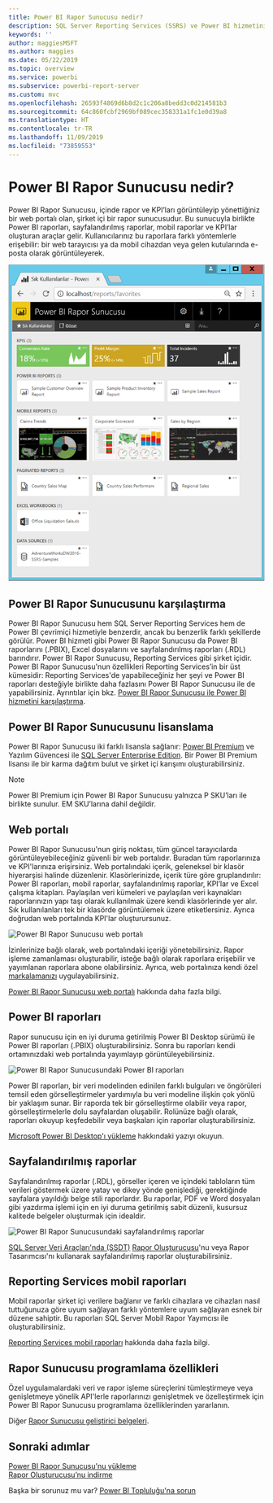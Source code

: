 ```yaml
---
title: Power BI Rapor Sunucusu nedir?
description: SQL Server Reporting Services (SSRS) ve Power BI hizmetinin geri kalanı ile uyumunu anlamak için Power BI Rapor Sunucusu’na genel bir bakış elde edin.
keywords: ''
author: maggiesMSFT
ms.author: maggies
ms.date: 05/22/2019
ms.topic: overview
ms.service: powerbi
ms.subservice: powerbi-report-server
ms.custom: mvc
ms.openlocfilehash: 26593f4869d6b8d2c1c206a8bedd3c0d214581b3
ms.sourcegitcommit: 64c860fcbf2969bf089cec358331a1fc1e0d39a8
ms.translationtype: HT
ms.contentlocale: tr-TR
ms.lasthandoff: 11/09/2019
ms.locfileid: "73859553"
---
```

# <a name="what-is-power-bi-report-server"></a>Power BI Rapor Sunucusu nedir?

Power BI Rapor Sunucusu, içinde rapor ve KPI’ları görüntüleyip yönettiğiniz bir web portalı olan, şirket içi bir rapor sunucusudur. Bu sunucuyla birlikte Power BI raporları, sayfalandırılmış raporlar, mobil raporlar ve KPI’lar oluşturan araçlar gelir. Kullanıcılarınız bu raporlara farklı yöntemlerle erişebilir: bir web tarayıcısı ya da mobil cihazdan veya gelen kutularında e-posta olarak görüntüleyerek.

![Power BI Rapor Sunucusu web portalı](media/get-started/power-bi-report-server-overview.png)

## <a name="comparing-power-bi-report-server"></a>Power BI Rapor Sunucusunu karşılaştırma 
Power BI Rapor Sunucusu hem SQL Server Reporting Services hem de Power BI çevrimiçi hizmetiyle benzerdir, ancak bu benzerlik farklı şekillerde görülür. Power BI hizmeti gibi Power BI Rapor Sunucusu da Power BI raporlarını (.PBIX), Excel dosyalarını ve sayfalandırılmış raporları (.RDL) barındırır. Power BI Rapor Sunucusu, Reporting Services gibi şirket içidir. Power BI Rapor Sunucusu'nun özellikleri Reporting Services’in bir üst kümesidir: Reporting Services'de yapabileceğiniz her şeyi ve Power BI raporları desteğiyle birlikte daha fazlasını Power BI Rapor Sunucusu ile de yapabilirsiniz. Ayrıntılar için bkz. [Power BI Rapor Sunucusu ile Power BI hizmetini karşılaştırma](compare-report-server-service.md).

## <a name="licensing-power-bi-report-server"></a>Power BI Rapor Sunucusunu lisanslama
Power BI Rapor Sunucusu iki farklı lisansla sağlanır: [Power BI Premium](../service-premium-what-is.md) ve Yazılım Güvencesi ile [SQL Server Enterprise Edition](https://www.microsoft.com/sql-server/sql-server-2017-editions). Bir Power BI Premium lisansı ile bir karma dağıtım bulut ve şirket içi karışımı oluşturabilirsiniz.  

> [!NOTE]
> Power BI Premium için Power BI Rapor Sunucusu yalnızca P SKU’ları ile birlikte sunulur. EM SKU’larına dahil değildir.

## <a name="web-portal"></a>Web portalı
Power BI Rapor Sunucusu'nun giriş noktası, tüm güncel tarayıcılarda görüntüleyebileceğiniz güvenli bir web portalıdır. Buradan tüm raporlarınıza ve KPI'larınıza erişirsiniz. Web portalındaki içerik, geleneksel bir klasör hiyerarşisi halinde düzenlenir. Klasörlerinizde, içerik türe göre gruplandırılır: Power BI raporları, mobil raporlar, sayfalandırılmış raporlar, KPI’lar ve Excel çalışma kitapları. Paylaşılan veri kümeleri ve paylaşılan veri kaynakları raporlarınızın yapı taşı olarak kullanılmak üzere kendi klasörlerinde yer alır. Sık kullanılanları tek bir klasörde görüntülemek üzere etiketlersiniz. Ayrıca doğrudan web portalında KPI'lar oluşturursunuz. 

![Power BI Rapor Sunucusu web portalı](media/get-started/web-portal.png)

İzinlerinize bağlı olarak, web portalındaki içeriği yönetebilirsiniz. Rapor işleme zamanlaması oluşturabilir, isteğe bağlı olarak raporlara erişebilir ve yayımlanan raporlara abone olabilirsiniz. Ayrıca, web portalınıza kendi özel [markalamanızı](https://docs.microsoft.com/sql/reporting-services/branding-the-web-portal) uygulayabilirsiniz. 

[Power BI Rapor Sunucusu web portalı](https://docs.microsoft.com/sql/reporting-services/web-portal-ssrs-native-mode) hakkında daha fazla bilgi.

## <a name="power-bi-reports"></a>Power BI raporları
Rapor sunucusu için en iyi duruma getirilmiş Power BI Desktop sürümü ile Power BI raporları (.PBIX) oluşturabilirsiniz. Sonra bu raporları kendi ortamınızdaki web portalında yayımlayıp görüntüleyebilirsiniz.

![Power BI Rapor Sunucusundaki Power BI raporları](media/get-started/powerbi-reports.png)

Power BI raporları, bir veri modelinden edinilen farklı bulguları ve öngörüleri temsil eden görselleştirmeler yardımıyla bu veri modeline ilişkin çok yönlü bir yaklaşım sunar.  Bir raporda tek bir görselleştirme olabilir veya rapor, görselleştirmelerle dolu sayfalardan oluşabilir. Rolünüze bağlı olarak, raporları okuyup keşfedebilir veya başkaları için raporlar oluşturabilirsiniz.

[Microsoft Power BI Desktop'ı yükleme](install-powerbi-desktop.md) hakkındaki yazıyı okuyun.

## <a name="paginated-reports"></a>Sayfalandırılmış raporlar
Sayfalandırılmış raporlar (.RDL), görseller içeren ve içindeki tabloların tüm verileri göstermek üzere yatay ve dikey yönde genişlediği, gerektiğinde sayfalara yayıldığı belge stili raporlardır. Bu raporlar, PDF ve Word dosyaları gibi yazdırma işlemi için en iyi duruma getirilmiş sabit düzenli, kusursuz kalitede belgeler oluşturmak için idealdir. 

![Power BI Rapor Sunucusundaki sayfalandırılmış raporlar](media/get-started/paginated-reports.png)

[SQL Server Veri Araçları'nda (SSDT)](https://docs.microsoft.com/sql/reporting-services/tools/reporting-services-in-sql-server-data-tools-ssdt) [Rapor Oluşturucusu](https://docs.microsoft.com/sql/reporting-services/report-builder/report-builder-in-sql-server-2016)'nu veya Rapor Tasarımcısı'nı kullanarak sayfalandırılmış raporlar oluşturabilirsiniz.

## <a name="reporting-services-mobile-reports"></a>Reporting Services mobil raporları
Mobil raporlar şirket içi verilere bağlanır ve farklı cihazlara ve cihazları nasıl tuttuğunuza göre uyum sağlayan farklı yöntemlere uyum sağlayan esnek bir düzene sahiptir. Bu raporları SQL Server Mobil Rapor Yayımcısı ile oluşturabilirsiniz.

[Reporting Services mobil raporları](https://docs.microsoft.com/sql/reporting-services/mobile-reports/create-mobile-reports-with-sql-server-mobile-report-publisher) hakkında daha fazla bilgi. 

## <a name="report-server-programming-features"></a>Rapor Sunucusu programlama özellikleri
Özel uygulamalardaki veri ve rapor işleme süreçlerini tümleştirmeye veya genişletmeye yönelik API'lerle raporlarınızı genişletmek ve özelleştirmek için Power BI Rapor Sunucusu programlama özelliklerinden yararlanın.

Diğer [Rapor Sunucusu geliştirici belgeleri](https://docs.microsoft.com/sql/reporting-services/reporting-services-developer-documentation).

## <a name="next-steps"></a>Sonraki adımlar
[Power BI Rapor Sunucusu'nu yükleme](install-report-server.md)  
[Rapor Oluşturucusu’nu indirme](https://www.microsoft.com/download/details.aspx?id=53613)  

Başka bir sorunuz mu var? [Power BI Topluluğu'na sorun](https://community.powerbi.com/)


